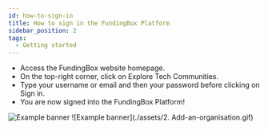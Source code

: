 ```yaml
---
id: how-to-sign-in
title: How to sign in the FundingBox Platform
sidebar_position: 2
tags:
  - Getting started
---
```


* Access the FundingBox website homepage.
* On the top-right corner, click on Explore Tech Communities.
* Type your username or email and then your password before clicking on Sign in.
* You are now signed into the FundingBox Platform!

![Example banner](./../..../assets/How-to-sign-in-the-FundingBox-Platform1.gif)
![Example banner](./assets/2. Add-an-organisation.gif)
